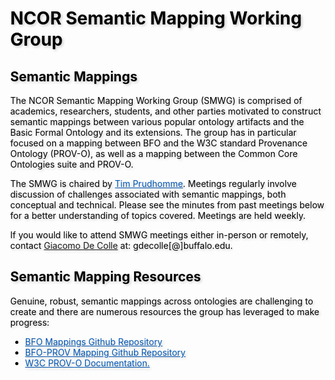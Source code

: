 <meta charset="UTF-8">
<meta name="viewport" content="width=device-width, initial-scale=1.0">
<title>NCOR Document Acts Working Group</title>
<style>
body {
  position: relative;
  height: 100vh; 
  margin: 0;
  background: transparent;
  color: #000; /* Black text */
}
body::before {
  content: "";
  position: absolute;
  top: 0;
  left: 0;
  right: 0;
  bottom: 0;
  background-image: url('https://raw.githubusercontent.com/johnbeve/NCOR-Test/main/docs/assets/NCOR_image.png');
  background-repeat: no-repeat;
  background-attachment: fixed;
  background-size: cover;
  opacity: 0.05; /* Lighten the background */
  z-index: -1;
}
h1, h2, p, a, li {
  text-shadow: 2px 2px 4px rgba(0, 0, 0, 0.2); /* Text shadow for better readability */
}
.custom-color {
  color: #0056b3; 
  transition: color 0.3s; /* Smooth transition for color change */
}
/* Change color when hovering */
.custom-color:hover {
  color: #003580; /* Darker shade of the original color */
}
</style>
</head>
<body>
<h1>NCOR Semantic Mapping Working Group</h1>

<h2>Semantic Mappings</h2>
<p>
The NCOR Semantic Mapping Working Group (SMWG) is comprised of academics, researchers, students, and other parties motivated to construct semantic mappings between various popular ontology artifacts and the Basic Formal Ontology and its extensions. The group has in particular focused on a mapping between BFO and the W3C standard Provenance Ontology (PROV-O), as well as a mapping between the Common Core Ontologies suite and PROV-O.</p>

<p>The SMWG is chaired by <a href="https://www.linkedin.com/in/tim-prudhomme/" class="custom-color">Tim Prudhomme</a>. Meetings regularly involve discussion of challenges associated with semantic mappings, both conceptual and technical. Please see the minutes from past meetings below for a better understanding of topics covered. Meetings are held weekly.</p>

<p>If you would like to attend SMWG meetings either in-person or remotely, contact <a href="https://www.linkedin.com/in/giacomo-de-colle-8b842b75/">Giacomo De Colle</a> at: gdecolle[@]buffalo.edu.</p>

<h2>Semantic Mapping Resources</h2>

<p>Genuine, robust, semantic mappings across ontologies are challenging to create and there are numerous resources the group has leveraged to make progress:</p>
<ul>
  <li><a href="https://github.com/BFO-Mappings/BFO-Mappings" class="custom-color">BFO Mappings Github Repository</a></li>
  <li><a href="https://github.com/BFO-Mappings/BFO-Mappings/tree/main/PROV" class="custom-color">BFO-PROV Mapping Github Repository</a></li>
  <li><a href="https://www.w3.org/TR/prov-o/" class="custom-color">W3C PROV-O Documentation.</a></li>
</ul>
